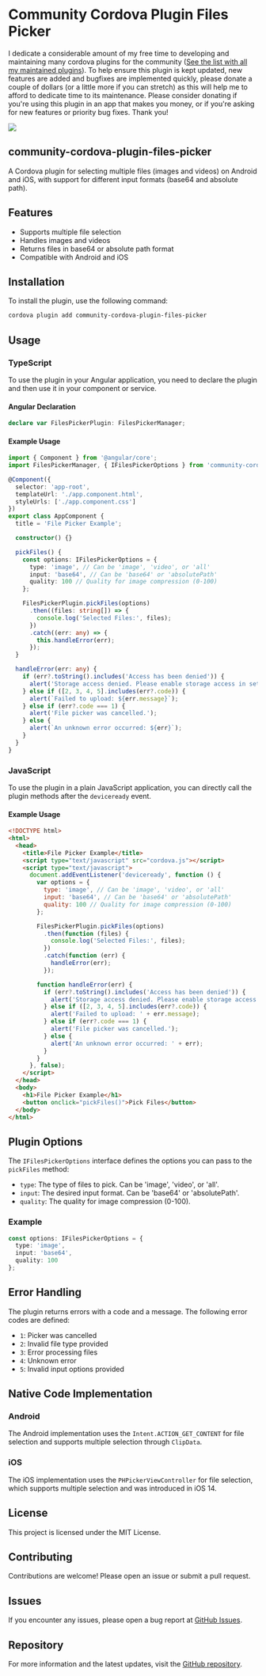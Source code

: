 # Community Cordova Plugin Files Picker

I dedicate a considerable amount of my free time to developing and maintaining many cordova plugins for the community ([See the list with all my maintained plugins][community_plugins]).
To help ensure this plugin is kept updated,
new features are added and bugfixes are implemented quickly,
please donate a couple of dollars (or a little more if you can stretch) as this will help me to afford to dedicate time to its maintenance.
Please consider donating if you're using this plugin in an app that makes you money,
or if you're asking for new features or priority bug fixes. Thank you!

[![](https://img.shields.io/static/v1?label=Sponsor%20Me&style=for-the-badge&message=%E2%9D%A4&logo=GitHub&color=%23fe8e86)](https://github.com/sponsors/eyalin)

## community-cordova-plugin-files-picker

A Cordova plugin for selecting multiple files (images and videos) on Android and iOS, with support for different input formats (base64 and absolute path).

## Features

- Supports multiple file selection
- Handles images and videos
- Returns files in base64 or absolute path format
- Compatible with Android and iOS

## Installation

To install the plugin, use the following command:

```sh
cordova plugin add community-cordova-plugin-files-picker
```

## Usage

### TypeScript

To use the plugin in your Angular application, you need to declare the plugin and then use it in your component or service.

#### Angular Declaration

```typescript
declare var FilesPickerPlugin: FilesPickerManager;
```

#### Example Usage

```typescript
import { Component } from '@angular/core';
import FilesPickerManager, { IFilesPickerOptions } from 'community-cordova-plugin-files-picker';

@Component({
  selector: 'app-root',
  templateUrl: './app.component.html',
  styleUrls: ['./app.component.css']
})
export class AppComponent {
  title = 'File Picker Example';

  constructor() {}

  pickFiles() {
    const options: IFilesPickerOptions = {
      type: 'image', // Can be 'image', 'video', or 'all'
      input: 'base64', // Can be 'base64' or 'absolutePath'
      quality: 100 // Quality for image compression (0-100)
    };

    FilesPickerPlugin.pickFiles(options)
      .then((files: string[]) => {
        console.log('Selected Files:', files);
      })
      .catch((err: any) => {
        this.handleError(err);
      });
  }

  handleError(err: any) {
    if (err?.toString().includes('Access has been denied')) {
      alert('Storage access denied. Please enable storage access in settings.');
    } else if ([2, 3, 4, 5].includes(err?.code)) {
      alert(`Failed to upload: ${err.message}`);
    } else if (err?.code === 1) {
      alert('File picker was cancelled.');
    } else {
      alert(`An unknown error occurred: ${err}`);
    }
  }
}
```

### JavaScript

To use the plugin in a plain JavaScript application, you can directly call the plugin methods after the `deviceready` event.

#### Example Usage

```html
<!DOCTYPE html>
<html>
  <head>
    <title>File Picker Example</title>
    <script type="text/javascript" src="cordova.js"></script>
    <script type="text/javascript">
      document.addEventListener('deviceready', function () {
        var options = {
          type: 'image', // Can be 'image', 'video', or 'all'
          input: 'base64', // Can be 'base64' or 'absolutePath'
          quality: 100 // Quality for image compression (0-100)
        };

        FilesPickerPlugin.pickFiles(options)
          .then(function (files) {
            console.log('Selected Files:', files);
          })
          .catch(function (err) {
            handleError(err);
          });

        function handleError(err) {
          if (err?.toString().includes('Access has been denied')) {
            alert('Storage access denied. Please enable storage access in settings.');
          } else if ([2, 3, 4, 5].includes(err?.code)) {
            alert('Failed to upload: ' + err.message);
          } else if (err?.code === 1) {
            alert('File picker was cancelled.');
          } else {
            alert('An unknown error occurred: ' + err);
          }
        }
      }, false);
    </script>
  </head>
  <body>
    <h1>File Picker Example</h1>
    <button onclick="pickFiles()">Pick Files</button>
  </body>
</html>
```

## Plugin Options

The `IFilesPickerOptions` interface defines the options you can pass to the `pickFiles` method:

- `type`: The type of files to pick. Can be 'image', 'video', or 'all'.
- `input`: The desired input format. Can be 'base64' or 'absolutePath'.
- `quality`: The quality for image compression (0-100).

### Example

```typescript
const options: IFilesPickerOptions = {
  type: 'image',
  input: 'base64',
  quality: 100
};
```

## Error Handling

The plugin returns errors with a code and a message. The following error codes are defined:

- `1`: Picker was cancelled
- `2`: Invalid file type provided
- `3`: Error processing files
- `4`: Unknown error
- `5`: Invalid input options provided

## Native Code Implementation

### Android

The Android implementation uses the `Intent.ACTION_GET_CONTENT` for file selection and supports multiple selection through `ClipData`.

### iOS

The iOS implementation uses the `PHPickerViewController` for file selection, which supports multiple selection and was introduced in iOS 14.

## License

This project is licensed under the MIT License.

## Contributing

Contributions are welcome! Please open an issue or submit a pull request.

## Issues

If you encounter any issues, please open a bug report at [GitHub Issues](https://github.com/eyalin/community-cordova-plugin-files-picker/issues).

## Repository

For more information and the latest updates, visit the [GitHub repository](https://github.com/eyalin/community-cordova-plugin-files-picker).



[w3c_spec]: https://www.w3.org/TR/battery-status/
[status_object]: #status-object
[community_plugins]: https://github.com/EYALIN?tab=repositories&q=community&type=&language=&sort=

